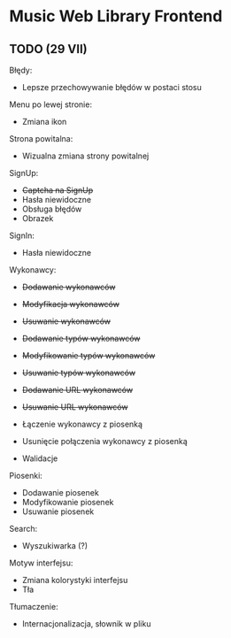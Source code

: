# Music Web Library Frontend

## TODO (29 VII)

Błędy:
* Lepsze przechowywanie błędów w postaci stosu

Menu po lewej stronie:
* Zmiana ikon

Strona powitalna:
* Wizualna zmiana strony powitalnej

SignUp:
* ~~Captcha na SignUp~~
* Hasła niewidoczne
* Obsługa błędów
* Obrazek

SignIn:
* Hasła niewidoczne

Wykonawcy:
* ~~Dodawanie wykonawców~~
* ~~Modyfikacja wykonawców~~
* ~~Usuwanie wykonawców~~

* ~~Dodawanie typów wykonawców~~
* ~~Modyfikowanie typów wykonawców~~
* ~~Usuwanie typów wykonawców~~

* ~~Dodawanie URL wykonawców~~
* ~~Usuwanie URL wykonawców~~

* Łączenie wykonawcy z piosenką
* Usunięcie połączenia wykonawcy z piosenką

* Walidacje

Piosenki:
* Dodawanie piosenek
* Modyfikowanie piosenek
* Usuwanie piosenek

Search:
* Wyszukiwarka (?)



Motyw interfejsu:
* Zmiana kolorystyki interfejsu
* Tła

Tłumaczenie:
* Internacjonalizacja, słownik w pliku